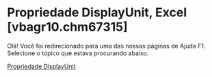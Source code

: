 
# Propriedade DisplayUnit, Excel [vbagr10.chm67315]

Olá! Você foi redirecionado para uma das nossas páginas de Ajuda F1. Selecione o tópico que estava procurando abaixo.

[Propriedade DisplayUnit](http://msdn.microsoft.com/library/c86b932e-6314-068f-f06e-4f35ead883d4%28Office.15%29.aspx)
